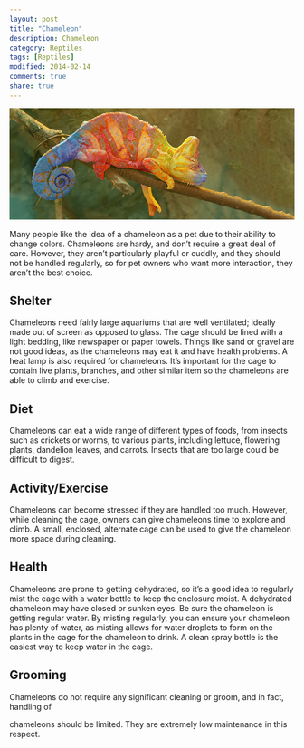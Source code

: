 ```yaml
---
layout: post
title: "Chameleon"
description: Chameleon
category: Reptiles
tags: [Reptiles]
modified: 2014-02-14
comments: true
share: true
---
```


<img src="/images/chameleon-1.jpg" class="img-post">

Many people like the idea of a chameleon as a pet due to their ability to change colors. 
Chameleons are hardy, and don’t require a great deal of care. However, they aren’t 
particularly playful or cuddly, and they should not be handled regularly, so for pet owners 
who want more interaction, they aren’t the best choice.

## Shelter

Chameleons need fairly large aquariums that are well ventilated; ideally made out 
of screen as opposed to glass. The cage should be lined with a light bedding, like 
newspaper or paper towels. Things like sand or gravel are not good ideas, as the 
chameleons may eat it and have health problems. A heat lamp is also required for 
chameleons. It’s important for the cage to contain live plants, branches, and other 
similar item so the chameleons are able to climb and exercise.

## Diet

Chameleons can eat a wide range of different types of foods, from insects such as 
crickets or worms, to various plants, including lettuce, flowering plants, dandelion leaves, 
and carrots. Insects that are too large could be difficult to digest.

## Activity/Exercise
Chameleons can become stressed if they are handled too much. However, while 
cleaning the cage, owners can give chameleons time to explore and climb. A small, 
enclosed, alternate cage can be used to give the chameleon more space during 
cleaning.

## Health

Chameleons are prone to getting dehydrated, so it’s a good idea to regularly mist the 
cage with a water bottle to keep the enclosure moist. A dehydrated chameleon may 
have closed or sunken eyes. Be sure the chameleon is getting regular water. By misting 
regularly, you can ensure your chameleon has plenty of water, as misting allows for 
water droplets to form on the plants in the cage for the chameleon to drink. A clean 
spray bottle is the easiest way to keep water in the cage.

## Grooming

Chameleons do not require any significant cleaning or groom, and in fact, handling of 

chameleons should be limited. They are extremely low maintenance in this respect.


